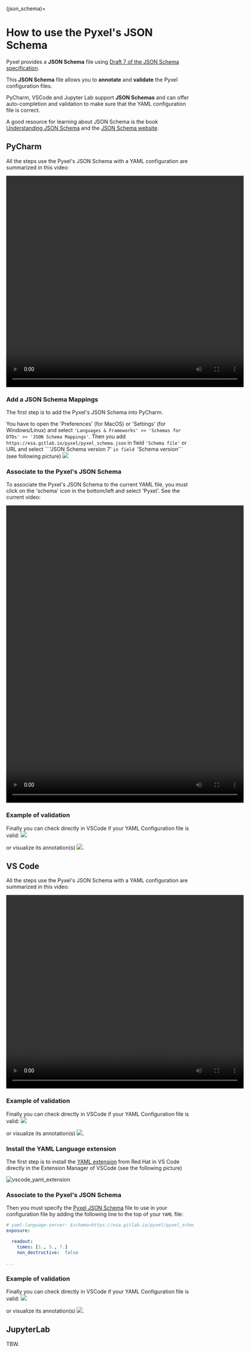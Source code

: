 (json_schema)=
# How to use the Pyxel's JSON Schema

Pyxel provides a **JSON Schema** file using
[Draft 7 of the JSON Schema specification](https://json-schema.org/draft-07/json-schema-release-notes.html).

This **JSON Schema** file allows you to **annotate** and **validate** the Pyxel configuration files.

PyCharm, VSCode and Jupyter Lab support **JSON Schemas** and can offer auto-completion and validation to make sure
that the YAML configuration file is correct.

A good resource for learning about JSON Schema is the book
[Understanding JSON Schema](http://spacetelescope.github.com/understanding-json-schema) and
the [JSON Schema website](https://json-schema.org).


## PyCharm

All the steps use the Pyxel's JSON Schema with a YAML configuration are summarized in this video:

<video width="638" height="568" controls>
  <source src="../_static/pycharm_json_schema.mp4" type="video/mp4">
  Your browser does not support the video tag.
</video>

### Add a JSON Schema Mappings

The first step is to add the Pyxel's JSON Schema into PyCharm.

You have to open the 'Preferences' (for MacOS) or 'Settings' (for Windows/Linux) and select
```'Languages & Frameworks' >> 'Schemas for DTDs' >> 'JSON Schema Mappings'```.
Then you add ``https://esa.gitlab.io/pyxel/pyxel_schema.json`` in field ``'Schema file'`` or URL and 
select ```'JSON Schema version 7' ``in field ``'Schema version'`` (see following picture)
![](_static/pycharm_mappings.jpg)

### Associate to the Pyxel's JSON Schema

To associate the Pyxel's JSON Schema to the current YAML file, you must click on the 'schema' icon in 
the bottom/left and select 'Pyxel'. See the current video:

<video width="638" height="799" controls>
  <source src="../_static/pycharm_json_schema_associate.mp4" type="video/mp4">
  Your browser does not support the video tag.
</video>

### Example of validation

Finally you can check directly in VSCode if your YAML Configuration file is valid: ![](_static/pycharm_example_validation.jpg)

or visualize its annotation(s) ![](_static/pycharm_example_annotation.jpg). 


## VS Code

All the steps use the Pyxel's JSON Schema with a YAML configuration are summarized in this video:

<video width="638" height="520" controls>
  <source src="../_static/vscode_json_schema.mp4" type="video/mp4">
  Your browser does not support the video tag.
</video>

### Example of validation

Finally you can check directly in VSCode if your YAML Configuration file is valid: ![](_static/vscode_example_validation.jpg)

or visualize its annotation(s) ![](_static/vscode_example_annotation.jpg). 


### Install the YAML Language extension

The first step is to install the [YAML extension](https://marketplace.visualstudio.com/items?itemName=redhat.vscode-yaml) 
from Red Hat in VS Code directly in the Extension Manager of VSCode (see the following picture)

![vscode_yaml_extension](_static/vscode_yaml_extension.jpg)

### Associate to the Pyxel's JSON Schema

Then you must specify the [Pyxel JSON Schema](https://esa.gitlab.io/pyxel/pyxel_schema.json) file to use in 
your configuration file  by adding the following line to the top of your ``YAML`` file:

```yaml
# yaml-language-server: $schema=https://esa.gitlab.io/pyxel/pyxel_schema.json
exposure:

  readout:
    times: [1., 5., 7.]
    non_destructive:  false

...
```

### Example of validation

Finally you can check directly in VSCode if your YAML Configuration file is valid: ![](_static/vscode_example_validation.jpg)

or visualize its annotation(s) ![](_static/vscode_example_annotation.jpg). 

## JupyterLab

TBW.

